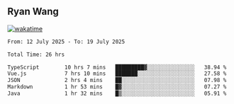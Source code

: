 ## Ryan Wang

[![wakatime](https://wakatime.com/badge/user/6f4ce45f-b03c-4eb3-b701-4b95e0885d94.svg)](https://wakatime.com/@6f4ce45f-b03c-4eb3-b701-4b95e0885d94)

<!--START_SECTION:waka-->

```txt
From: 12 July 2025 - To: 19 July 2025

Total Time: 26 hrs

TypeScript        10 hrs 7 mins   █████████▓░░░░░░░░░░░░░░░   38.94 %
Vue.js            7 hrs 10 mins   ███████░░░░░░░░░░░░░░░░░░   27.58 %
JSON              2 hrs 4 mins    ██░░░░░░░░░░░░░░░░░░░░░░░   07.98 %
Markdown          1 hr 53 mins    █▓░░░░░░░░░░░░░░░░░░░░░░░   07.27 %
Java              1 hr 32 mins    █▒░░░░░░░░░░░░░░░░░░░░░░░   05.91 %
```

<!--END_SECTION:waka-->
